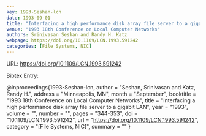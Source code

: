 ```yaml
---
key: 1993-Seshan-lcn
date: 1993-09-01
title: "Interfacing a high performance disk array file server to a gigabit LAN"
venue: "1993 18th Conference on Local Computer Networks"
authors: Srinivasan Seshan and Randy H. Katz
webpage: https://doi.org/10.1109/LCN.1993.591242
categories: [File Systems, NIC]
---
```


URL: https://doi.org/10.1109/LCN.1993.591242

Bibtex Entry:

@inproceedings{1993-Seshan-lcn,
    author = "Seshan, Srinivasan and Katz, Randy H.",
    address = "Minneapolis, MN",
    month = "September",
    booktitle = "1993 18th Conference on Local Computer Networks",
    title = "Interfacing a high performance disk array file server to a gigabit LAN",
    year = "1993",
    volume = "",
    number = "",
    pages = "344-353",
    doi = "10.1109/LCN.1993.591242",
    url = "https://doi.org/10.1109/LCN.1993.591242",
    category = "[File Systems, NIC]",
    summary = ""
}

